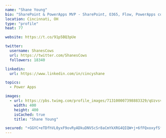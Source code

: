 ```yaml
---
name: "Shane Young"
bio: "SharePoint & PowerApps MVP - SharePoint, O365, Flow, PowerApps consulting? @PowerApps911 | Pure Snark? You found it."
location: Cincinnati, OH
type: "profile"
heat: 77

website: https://t.co/91p5BQ3pUe

twitter:
  username: ShanesCows
  url: https://twitter.com/ShanesCows
  followers: 18340

linkedin:
  url: https://www.linkedin.com/in/cincyshane

topics:
  - Power Apps

images:
  - url: https://pbs.twimg.com/profile_images/713100007398883329/qUzvsvQ3_400x400.jpg
    width: 400
    height: 400
    isCached: true
    title: "Shane Young"

secured: "+GGYC+eTDfhVL0yxF9ovRyADkuDNVScSr8aCmYkXRG4QIQW+j+6fFQxoxyfSfmcMDMv+RmWQnCdlwZXO+JIP6OZxpPD4WzN18Bxy8Z+gf8WbpSI7Glcwn39t/vk2csZhG0fTpvlIs+j4420xTzjBek/phdPKHLUNSaFwORMcUhBaJQ3MXVS65Kk6t8PcDrebmtdBVoJXbCXJY/27ccDuZBfws7GS5fUAJyY8dZzMcjnik/jEsIsxM1mHtFrOvSyOHmzR7+vg9GqNXc3zgADIqtBHQNEmp+76NsTxIgF/++ea4teezmjOPHZ61gwHZnygrv1f0iCMTJm8h2fHbjbHNYqhK4VWwVBBurY4PhgtWbwiv0SrrDTZRB9Q/dvTfHYAelxZNTcDkexLvDtOUlr7FvTnsoqfsY4zT3u0ikvnPZU=;zmD/tBi+S64dyC3hMKBO2w=="
---
```


